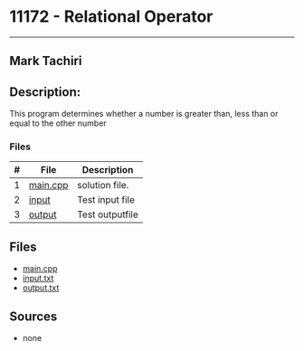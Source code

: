 # 11172 - Relational Operator
---
## Mark Tachiri
## Description:
This program determines whether a number is greater than, less than or equal to the other number
### Files

|   #   | File                       | Description                                                |
| :---: | -------------------------- | ---------------------------------------------------------- |
|   1   | [main.cpp](https://github.com/moononmoon/4883_prog_tech/blob/master/assignments/A03/11172/main.cpp)     | solution file.                                             |
|   2   | [input](https://github.com/moononmoon/4883_prog_tech/blob/master/assignments/A03/11172/input.txt)           | Test input file                                            |
|   3   | [output](./output.txt)         | Test outputfile                                            |
## Files
- [main.cpp](https://github.com/moononmoon/4883_prog_tech/blob/master/assignments/A03/11172/main.cpp)
- [input.txt](https://github.com/moononmoon/4883_prog_tech/blob/master/assignments/A03/11172/input.txt)
- [output.txt](https://github.com/moononmoon/4883_prog_tech/blob/master/assignments/A03/11172/output.txt)
## Sources
- none
